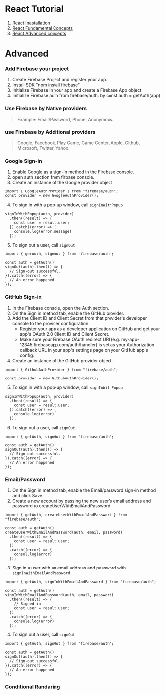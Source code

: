 # React Tutorial

1. [React Inastallation](https://github.com/dev-nazmulislam/react-short-note/tree/installation)
2. [React Fundamental Concepts](https://github.com/dev-nazmulislam/react-short-note/tree/react-fundamental)
3. [React Advanced concepts](https://github.com/dev-nazmulislam/react-short-note/tree/advanced)

# Advanced

### Add Firebase your project

1.  Create Firebase Project and register your app.
2.  Install SDK "npm install firebase"
3.  Initialize Firebase in your app and create a Firebase App object
4.  Initialize Firebase auth from firebase/auth. by const auth = getAuth(app)

### Use Firebase by Native providers

> Example: Email/Password, Phone, Anonymous.

### use Firebase by Additional providers

> Google, Facebook, Play Game, Game Center, Apple, Github, Microsoft, Twitter, Yahoo.

### Google Sign-in

1.  Enable Google as a sign-in method in the Firebase console.
2.  open auth section from firbase console.
3.  Create an instance of the Google provider object

```Js
import { GoogleAuthProvider } from "firebase/auth";
const provider = new GoogleAuthProvider();
```

4. To sign in with a pop-up window, call `signInWithPopup`

```Js
signInWithPopup(auth, provider)
  .then((result) => {
    const user = result.user;
  }).catch((error) => {
    console.log(error.message)
  });
```

5. To sign out a user, call `signOut`

```Js
import { getAuth, signOut } from "firebase/auth";

const auth = getAuth();
signOut(auth).then(() => {
  // Sign-out successful.
}).catch((error) => {
  // An error happened.
});
```

### GitHub Sign-in

1. In the Firebase console, open the Auth section.
2. On the Sign in method tab, enable the GitHub provider.
3. Add the Client ID and Client Secret from that provider's developer console to the provider configuration.
   - Register your app as a developer application on GitHub and get your app's OAuth 2.0 Client ID and Client Secret.
   - Make sure your Firebase OAuth redirect URI (e.g. my-app-12345.firebaseapp.com/auth/handler) is set as your Authorization callback URL in your app's settings page on your GitHub app's config.
4. Create an instance of the GitHub provider object.

```Js
import { GithubAuthProvider } from "firebase/auth";

const provider = new GithubAuthProvider();
```

5. To sign in with a pop-up window, call `signInWithPopup`

```Js
signInWithPopup(auth, provider)
  .then((result) => {
    const user = result.user;
  }).catch((error) => {
    console.log(error)
  });
```

6. To sign out a user, call `signOut`

```Js
import { getAuth, signOut } from "firebase/auth";

const auth = getAuth();
signOut(auth).then(() => {
  // Sign-out successful.
}).catch((error) => {
  // An error happened.
});
```

### Email/Password

1. On the Sign in method tab, enable the Email/password sign-in method and click Save.
2. Create a new account by passing the new user's email address and password to createUserWithEmailAndPassword

```Js
import { getAuth, createUserWithEmailAndPassword } from "firebase/auth";

const auth = getAuth();
createUserWithEmailAndPassword(auth, email, password)
  .then((result) => {
    const user = result.user;
  })
  .catch((error) => {
    consol.log(error)
  });
```

3. Sign in a user with an email address and password with `signInWithEmailAndPassword`

```Js
import { getAuth, signInWithEmailAndPassword } from "firebase/auth";

const auth = getAuth();
signInWithEmailAndPassword(auth, email, password)
  .then((result) => {
    // Signed in
    const user = result.user;
  })
  .catch((error) => {
    console.log(error)
  });
```

4. To sign out a user, call `signOut`

```Js
import { getAuth, signOut } from "firebase/auth";

const auth = getAuth();
signOut(auth).then(() => {
  // Sign-out successful.
}).catch((error) => {
  // An error happened.
});
```

### Conditional Randaring
